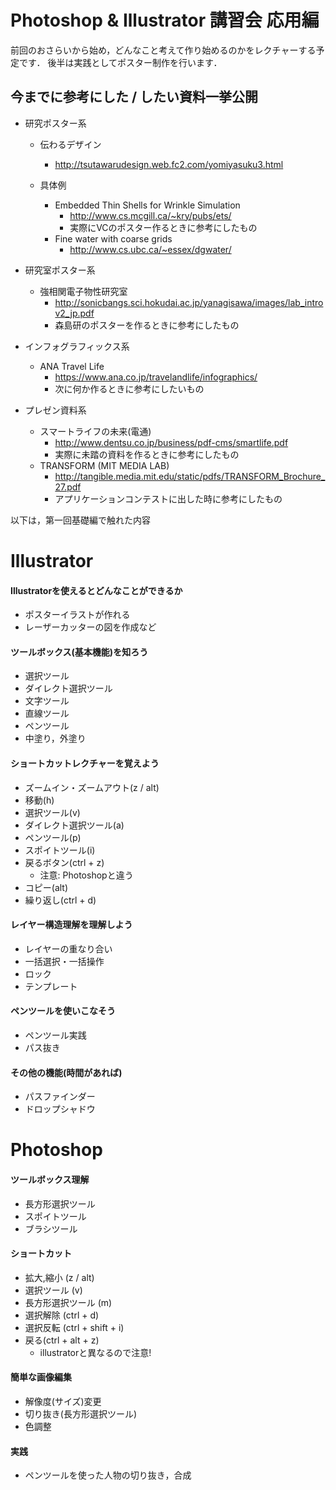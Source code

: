 # Photoshop & Illustrator 講習会 応用編

前回のおさらいから始め，どんなこと考えて作り始めるのかをレクチャーする予定です．
後半は実践としてポスター制作を行います．

## 今までに参考にした / したい資料一挙公開

- 研究ポスター系

	- 伝わるデザイン
		- http://tsutawarudesign.web.fc2.com/yomiyasuku3.html

	- 具体例
		- Embedded Thin Shells for Wrinkle Simulation
			- http://www.cs.mcgill.ca/~kry/pubs/ets/
			- 実際にVCのポスター作るときに参考にしたもの
		- Fine water with coarse grids
			- http://www.cs.ubc.ca/~essex/dgwater/

- 研究室ポスター系
	- 強相関電子物性研究室
		- http://sonicbangs.sci.hokudai.ac.jp/yanagisawa/images/lab_introv2_jp.pdf
		- 森島研のポスターを作るときに参考にしたもの

- インフォグラフィックス系
	- ANA Travel Life
		- https://www.ana.co.jp/travelandlife/infographics/
		- 次に何か作るときに参考にしたいもの

- プレゼン資料系
	- スマートライフの未来(電通)
		- http://www.dentsu.co.jp/business/pdf-cms/smartlife.pdf
		- 実際に未踏の資料を作るときに参考にしたもの
	- TRANSFORM (MIT MEDIA LAB)
		- http://tangible.media.mit.edu/static/pdfs/TRANSFORM_Brochure_27.pdf
		- アプリケーションコンテストに出した時に参考にしたもの


以下は，第一回基礎編で触れた内容

# Illustrator

#### Illustratorを使えるとどんなことができるか
  - ポスターイラストが作れる
  - レーザーカッターの図を作成など

#### ツールボックス(基本機能)を知ろう
  - 選択ツール
  - ダイレクト選択ツール
  - 文字ツール
  - 直線ツール
  - ペンツール
  - 中塗り，外塗り

#### ショートカットレクチャーを覚えよう
  - ズームイン・ズームアウト(z / alt)
  - 移動(h)
  - 選択ツール(v)
  - ダイレクト選択ツール(a)
  - ペンツール(p)
  - スポイトツール(i)
  - 戻るボタン(ctrl + z)
    - 注意: Photoshopと違う
  - コピー(alt)
  - 繰り返し(ctrl + d)

#### レイヤー構造理解を理解しよう
  - レイヤーの重なり合い
  - 一括選択・一括操作
  - ロック
  - テンプレート

#### ペンツールを使いこなそう
- ペンツール実践
- パス抜き

#### その他の機能(時間があれば)
  - パスファインダー
  - ドロップシャドウ

# Photoshop

#### ツールボックス理解
- 長方形選択ツール
- スポイトツール
- ブラシツール

#### ショートカット
- 拡大,縮小 (z / alt)
- 選択ツール (v)
- 長方形選択ツール (m)
- 選択解除 (ctrl + d)
- 選択反転 (ctrl + shift + i)
- 戻る(ctrl + alt + z)
  - illustratorと異なるので注意!

#### 簡単な画像編集
  - 解像度(サイズ)変更
  - 切り抜き(長方形選択ツール)
  - 色調整

#### 実践
- ペンツールを使った人物の切り抜き，合成
